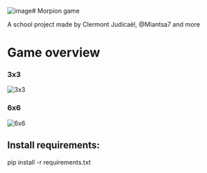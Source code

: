 ![image](https://github.com/ClermontJudicael/jeux_morpion/assets/135115381/604efbc6-7120-4f61-8740-a437df898c88)# Morpion game

A school project made by Clermont Judicaël, @Miantsa7 and more

# Game overview
### 3x3
![3x3](https://github.com/ClermontJudicael/jeux_morpion/assets/135115381/9e747ff1-63d8-461a-9de3-b188cc68e21f)

### 6x6
![6x6](https://github.com/ClermontJudicael/jeux_morpion/assets/135115381/ed2ecf17-9522-46c9-a774-176b1fda3995)

## Install requirements:

<clipboard-copy>pip install -r requirements.txt</clipboard-copy>
